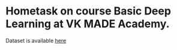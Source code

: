 # Hometask on course Basic Deep Learning at VK MADE Academy.
Dataset is available [here](https://disk.yandex.ru/d/JQn56xLQ_3QPHw) 
